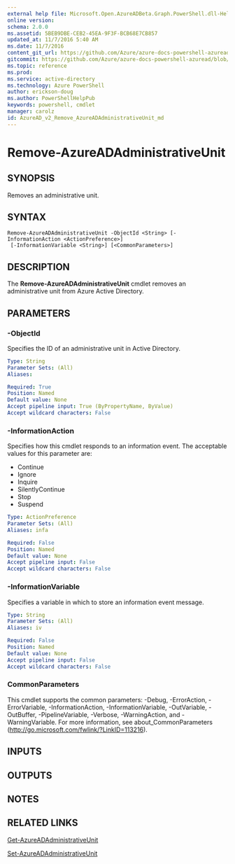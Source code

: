 ```yaml
---
external help file: Microsoft.Open.AzureADBeta.Graph.PowerShell.dll-Help.xml
online version: 
schema: 2.0.0
ms.assetid: 5BEB9DBE-CEB2-45EA-9F3F-BCB68E7CB857
updated_at: 11/7/2016 5:40 AM
ms.date: 11/7/2016
content_git_url: https://github.com/Azure/azure-docs-powershell-azuread/blob/live/Azure%20AD%20Cmdlets/AzureAD/v2/Remove-AzureADAdministrativeUnit.md
gitcommit: https://github.com/Azure/azure-docs-powershell-azuread/blob/c4c481f39484ac5af35c0c2455444e3f4e618eed/Azure%20AD%20Cmdlets/AzureAD/v2/Remove-AzureADAdministrativeUnit.md
ms.topic: reference
ms.prod: 
ms.service: active-directory
ms.technology: Azure PowerShell
author: erickson-doug
ms.author: PowerShellHelpPub
keywords: powershell, cmdlet
manager: carolz
id: AzureAD_v2_Remove_AzureADAdministrativeUnit_md
---
```


# Remove-AzureADAdministrativeUnit

## SYNOPSIS
Removes an administrative unit.

## SYNTAX

```
Remove-AzureADAdministrativeUnit -ObjectId <String> [-InformationAction <ActionPreference>]
 [-InformationVariable <String>] [<CommonParameters>]
```

## DESCRIPTION
The **Remove-AzureADAdministrativeUnit** cmdlet removes an administrative unit from Azure Active Directory.

## PARAMETERS

### -ObjectId
Specifies the ID of an administrative unit in Active Directory.

```yaml
Type: String
Parameter Sets: (All)
Aliases: 

Required: True
Position: Named
Default value: None
Accept pipeline input: True (ByPropertyName, ByValue)
Accept wildcard characters: False
```

### -InformationAction
Specifies how this cmdlet responds to an information event.
The acceptable values for this parameter are:
* Continue
* Ignore
* Inquire
* SilentlyContinue
* Stop
* Suspend

```yaml
Type: ActionPreference
Parameter Sets: (All)
Aliases: infa

Required: False
Position: Named
Default value: None
Accept pipeline input: False
Accept wildcard characters: False
```

### -InformationVariable
Specifies a variable in which to store an information event message.
```yaml
Type: String
Parameter Sets: (All)
Aliases: iv

Required: False
Position: Named
Default value: None
Accept pipeline input: False
Accept wildcard characters: False
```

### CommonParameters
This cmdlet supports the common parameters: -Debug, -ErrorAction, -ErrorVariable, -InformationAction, -InformationVariable, -OutVariable, -OutBuffer, -PipelineVariable, -Verbose, -WarningAction, and -WarningVariable. For more information, see about_CommonParameters (http://go.microsoft.com/fwlink/?LinkID=113216).

## INPUTS

## OUTPUTS

## NOTES

## RELATED LINKS

[Get-AzureADAdministrativeUnit](xref:AzureAD/v2/Get-AzureADAdministrativeUnit.md)

[Set-AzureADAdministrativeUnit](xref:AzureAD/v2/Set-AzureADAdministrativeUnit.md)


